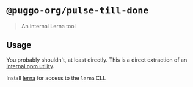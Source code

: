 # `@puggo-org/pulse-till-done`

> An internal Lerna tool

## Usage

You probably shouldn't, at least directly.
This is a direct extraction of an [internal npm utility](https://github.com/npm/cli/blob/f6ebf5e/lib/utils/pulse-till-done.js).

Install [lerna](https://www.npmjs.com/package/lerna) for access to the `lerna` CLI.

